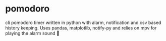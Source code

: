 # pomodoro
cli pomodoro timer written in python with alarm, notification and csv based history keeping. Uses pandas, matplotlib, notify-py and relies on mpv for playing the alarm sound 🙇
